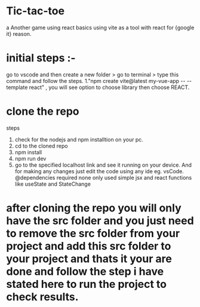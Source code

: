 # Tic-tac-toe
a Another game using react basics using vite as a tool with react for {google it} reason. 

# initial steps :-
 go to vscode and then create a new folder > go to terminal > type this command and follow the steps.
1."npm create vite@latest my-vue-app -- --template react" , 
 you will see option to choose library then choose REACT.

# clone the repo 
steps 
1. check for the nodejs and npm installtion on your pc.
2. cd to the cloned repo
3. npm install
4. npm run dev
5. go to the specified localhost link and see it running on your device.
And for making any changes just edit the code using any ide eg. vsCode.
@dependencies required
none 
only used simple jsx and react functions like useState and StateChange

# after cloning the repo you will only have the src folder and you just need to remove the src folder from your project and add this src folder to your project and thats it your are done and follow the step i have stated here to run the project to check results. 
